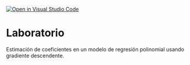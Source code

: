 [![Open in Visual Studio Code](https://classroom.github.com/assets/open-in-vscode-718a45dd9cf7e7f842a935f5ebbe5719a5e09af4491e668f4dbf3b35d5cca122.svg)](https://classroom.github.com/online_ide?assignment_repo_id=13121622&assignment_repo_type=AssignmentRepo)
# Laboratorio

Estimación de coeficientes en un modelo de regresión polinomial usando gradiente descendente.
